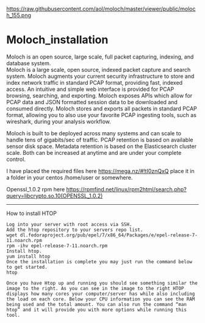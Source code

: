 https://raw.githubusercontent.com/aol/moloch/master/viewer/public/moloch_155.png
# Moloch_installation
Moloch is an open source, large scale, full packet capturing, indexing, and database system.    
Moloch is a large scale, open source, indexed packet capture and search system.
Moloch augments your current security infrastructure to store and index network traffic in standard PCAP format, providing fast, indexed access. An intuitive and simple web interface is provided for PCAP browsing, searching, and exporting. Moloch exposes APIs which allow for PCAP data and JSON formatted session data to be downloaded and consumed directly. Moloch stores and exports all packets in standard PCAP format, allowing you to also use your favorite PCAP ingesting tools, such as wireshark, during your analysis workflow.

Moloch is built to be deployed across many systems and can scale to handle tens of gigabits/sec of traffic. PCAP retention is based on available sensor disk space. Metadata retention is based on the Elasticsearch cluster scale. Both can be increased at anytime and are under your complete control.

I have placed the required files here https://mega.nz/#!tI0znQxQ place it in a folder in your centos /home/user or somewhere.


Openssl_1.0.2 rpm here https://rpmfind.net/linux/rpm2html/search.php?query=libcrypto.so.10(OPENSSL_1.0.2) 




--------------------------------------

 How to install HTOP

    Log into your server with root access via SSH.
    Add the htop repository to your servers repo list.
    wget dl.fedoraproject.org/pub/epel/7/x86_64/Packages/e/epel-release-7-11.noarch.rpm
    rpm -ihv epel-release-7-11.noarch.rpm
    Install htop.
    yum install htop
    Once the installation is complete you may just run the command below to get started.
    htop

    Once you have Htop up and running you should see something similar the image to the right. As you can see in the image to the right HTOP displays how many cores your computer/server has while also including the load on each core. Below your CPU information you can see the RAM being used and the total amount. You can also run the command “man htop” and it will provide you with more options while running this tool.
